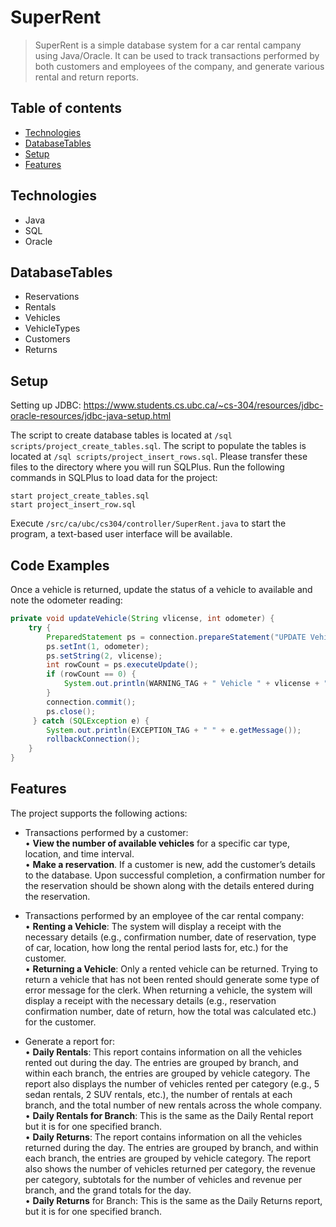 # SuperRent
> SuperRent is a simple database system for a car rental campany using Java/Oracle. It can be used to track transactions performed by both customers and employees of the company, and generate various rental and return reports.  

## Table of contents
* [Technologies](#technologies)
* [DatabaseTables](#databasetables)
* [Setup](#setup)
* [Features](#features)

## Technologies
* Java
* SQL
* Oracle

## DatabaseTables
* Reservations
* Rentals
* Vehicles
* VehicleTypes
* Customers
* Returns

## Setup
Setting up JDBC: https://www.students.cs.ubc.ca/~cs-304/resources/jdbc-oracle-resources/jdbc-java-setup.html

The script to create database tables is located at ```/sql scripts/project_create_tables.sql```. The script to populate the tables is located at ```/sql scripts/project_insert_rows.sql```. Please transfer these files to the directory where you will run SQLPlus. Run the following commands in SQLPlus to load data for the project: 
```
start project_create_tables.sql
start project_insert_row.sql
```

Execute ```/src/ca/ubc/cs304/controller/SuperRent.java``` to start the program, a text-based user interface will be available. 


## Code Examples
Once a vehicle is returned, update the status of a vehicle to available and note the odometer reading: 
```	java
private void updateVehicle(String vlicense, int odometer) {
	try {
		PreparedStatement ps = connection.prepareStatement("UPDATE Vehicle SET status = 'available', odometer = ? WHERE vlicense = ?");
		ps.setInt(1, odometer);
		ps.setString(2, vlicense);
		int rowCount = ps.executeUpdate();
		if (rowCount == 0) {
			System.out.println(WARNING_TAG + " Vehicle " + vlicense + " does not exist!");
		}
		connection.commit();
		ps.close();
	 } catch (SQLException e) {
		System.out.println(EXCEPTION_TAG + " " + e.getMessage());
		rollbackConnection();
	}
}
```

## Features
The project supports the following actions:
* Transactions performed by a customer:    
• **View the number of available vehicles** for a specific car type, location, and time interval.   
• **Make a reservation**. If a customer is new, add the customer’s details to the database. Upon successful completion, a confirmation number for the reservation should be shown along with the details entered during the reservation. 

* Transactions performed by an employee of the car rental company:   
• **Renting a Vehicle**: The system will display a receipt with the necessary details (e.g., confirmation number, date of reservation, type of car, location, how long the rental period lasts for, etc.) for the customer.  
• **Returning a Vehicle**: Only a rented vehicle can be returned. Trying to return a vehicle that has not been rented should generate some type of error message for the clerk. When returning a vehicle, the system will display a receipt with the necessary details (e.g., reservation confirmation number, date of return, how the total was calculated etc.) for the customer.

* Generate a report for:  
• **Daily Rentals**: This report contains information on all the vehicles rented out during the day. The entries are grouped by branch, and within each branch, the entries are grouped by vehicle category. The report also displays the number of vehicles rented per category (e.g., 5 sedan rentals, 2 SUV rentals, etc.), the number of rentals at each branch, and the total number of new rentals across the whole company.   
• **Daily Rentals for Branch**: This is the same as the Daily Rental report but it is for one specified branch.  
• **Daily Returns**: The report contains information on all the vehicles returned during the day. The entries are grouped by branch, and within each branch, the entries are grouped by vehicle category. The report also shows the number of vehicles returned per category, the revenue per category, subtotals for the number of vehicles and revenue per branch, and the grand totals for the day.  
• **Daily Returns** for Branch: This is the same as the Daily Returns report, but it is for one specified branch.

